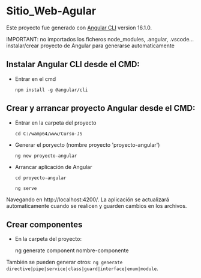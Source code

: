 # Sitio_Web-Agular
Este proyecto fue generado con [Angular CLI](https://github.com/angular/angular-cli) version 16.1.0.

IMPORTANT: no importados los ficheros node_modules, .angular, .vscode... instalar/crear proyecto de Angular para generarse automaticamente

## Instalar Angular CLI desde el CMD:
- Entrar en el cmd

	`npm install -g @angular/cli`

## Crear y arrancar proyecto Angular desde el CMD:
- Entrar en la carpeta del proyecto

	`cd C:/wamp64/www/Curso-JS`

- Generar el poryecto (nombre proyecto 'proyecto-angular')

	`ng new proyecto-angular`

- Arrancar aplicación de Angular

	`cd proyecto-angular`

	`ng serve`

Navegando en http://localhost:4200/. La aplicación se actualizará automaticamente cuando se realicen y guarden cambios en los archivos.

## Crear componentes
- En la carpeta del proyecto:

  ng generate component nombre-componente

También se pueden generar otros: `ng generate directive|pipe|service|class|guard|interface|enum|module`.
